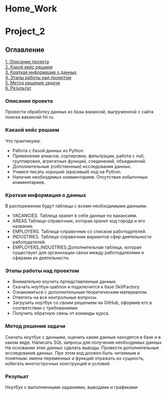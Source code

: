 # Home_Work

# Project_2

## Оглавление  
[1. Описание проекта](#описание-проекта)  
[2. Какой кейс решаем](#какаой-кейс-решаем)  
[3. Краткая информация о данных](#краткая-информация-о-данных)  
[4. Этапы работы над проектом](#этапы-работы-над-проектом)  
[5. Метод решения задачи](#метод-решения-задачи)  
[6. Результат](#резульат)     

### Описание проекта  
Провести обработку данных из базы вакансий, выгруженной с сайта поиска вакансий hh.ru.

### Какаой кейс решаем  
Что практикуем:  
* Работа с базой данных из Python
* Применение алиасов, сортировки, фильтрации, работа с null, группировки, агрегатных функций, соединений, объединений.
* Дополнительные (собственные) исследования данных.
* Учимся писать хороший (красивый) код на Python.  
* Наличие необходимых комментариев. Отсутствие избыточных комментариев.

### Краткая информация о данных  
В распоряжении будут таблицы с всеми необходимыми данными.  
* VACANCIES. Таблица хранит в себе данные по вакансиям.  
* AREAS.Таблица-справочник, которая хранит код города и его название.  
* EMPLOYERS. Таблица-справочник со списком работодателей.
* INDUSTRIES. Таблица-справочник вариантов сфер деятельности работодателей.  
* EMPLOYERS_INDUSTRIES.Дополнительная таблица, которая существует для организации связи между работодателями и сферами их деятельности.  

### Этапы работы над проектом   
* Внимательно изучить прпедставленные данные.  
* Скачать ноутбук-шаблон и подключится к базе SkillFactory.  
* Ознакомиться с дополнительным теоретическим материалом.  
* Ответить на все контрольные вопросы.  
* Загрузить ноутбук со своим решением на GitHub, оформив его в соответствии с требованиями.  
* Получить обратную связь от команды курса.  

### Метод решения задачи  
Скачать ноутбук с данными, оценить какие данные находятся в базе и в каком виде. Написать SQL запросы для получения необходимых данных На основании этих данных сделать выводы. Провести дополнительные исследования данных. При этом код должен быть читаемым и понятным: имена переменных и функций отражать их сущность, избегать многострочных конструкций и условий.  

### Резульат  
Ноутбук с выполненными заданиями, выводами и графиками  
